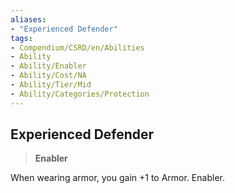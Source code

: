 ```yaml
---
aliases:
- "Experienced Defender"
tags:
- Compendium/CSRD/en/Abilities
- Ability
- Ability/Enabler
- Ability/Cost/NA
- Ability/Tier/Mid
- Ability/Categories/Protection
---
```


  
## Experienced Defender  
>**Enabler**
  
When wearing armor, you gain +1 to Armor. Enabler.